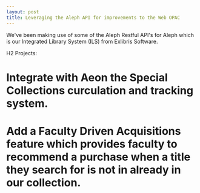 ```yaml
---
layout: post
title: Leveraging the Aleph API for improvements to the Web OPAC
---
```


We've been making use of some of the Aleph Restful API's for Aleph which is our Integrated Library System (ILS) from Exlibris Software.


H2 Projects:
# Integrate with Aeon the Special Collections curculation and tracking system.
# Add a Faculty Driven Acquisitions feature which provides faculty to recommend a purchase when a title they search for is not in already in our collection.


